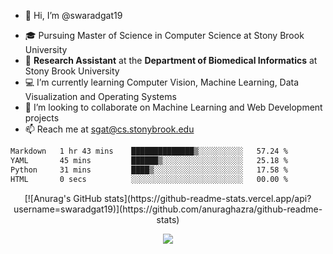 - 👋 Hi, I’m @swaradgat19
<!-- - 👀 I’m interested in  -->
- 🎓 Pursuing Master of Science in Computer Science at Stony Brook University
- :microscope: **Research Assistant** at the **Department of Biomedical Informatics** at Stony Brook University 
- 💻 I’m currently learning Computer Vision, Machine Learning, Data Visualization and Operating Systems
- 💞️ I’m looking to collaborate on Machine Learning and Web Development projects 
- 📫 Reach me at sgat@cs.stonybrook.edu

<!--START_SECTION:waka-->

```txt
Markdown   1 hr 43 mins    ██████████████▒░░░░░░░░░░   57.24 %
YAML       45 mins         ██████▒░░░░░░░░░░░░░░░░░░   25.18 %
Python     31 mins         ████▒░░░░░░░░░░░░░░░░░░░░   17.58 %
HTML       0 secs          ░░░░░░░░░░░░░░░░░░░░░░░░░   00.00 %
```

<!--END_SECTION:waka-->
<p align="center">
[![Anurag's GitHub stats](https://github-readme-stats.vercel.app/api?username=swaradgat19)](https://github.com/anuraghazra/github-readme-stats)
</p>
<p align="center">
<img align="center" src="https://github.com/mayankchaudhary26/Cool-Readme-ideas/raw/master/data/multi-screen.gif" style="max-width: 100%; display: inline-block;" data-target="animated-image.originalImage">
</p>
<!---
swaradgat19/swaradgat19 is a ✨ special ✨ repository because its `README.md` (this file) appears on your GitHub profile.
You can click the Preview link to take a look at your changes.
--->
